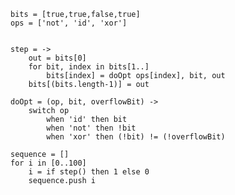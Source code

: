 

	bits = [true,true,false,true]
	ops = ['not', 'id', 'xor']


	step = ->
		out = bits[0]
		for bit, index in bits[1..]
			bits[index] = doOpt ops[index], bit, out	
		bits[(bits.length-1)] = out

	doOpt = (op, bit, overflowBit) ->
		switch op
			when 'id' then bit
			when 'not' then !bit
			when 'xor' then (!bit) != (!overflowBit)

	sequence = []
	for i in [0..100]
		i = if step() then 1 else 0
		sequence.push i



	